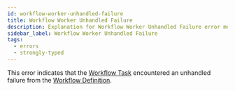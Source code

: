 ```yaml
---
id: workflow-worker-unhandled-failure
title: Workflow Worker Unhandled Failure
description: Explanation for Workflow Worker Unhandled Failure error message, and how to fix it.
sidebar_label: Workflow Worker Unhandled Failure
tags:
  - errors
  - strongly-typed
---
```


This error indicates that the [Workflow Task](/concepts/what-is-a-workflow-task) encountered an unhandled failure from the [Workflow Definition](/workflows/#workflow-definition).

<!--TODO: more info needed -->
